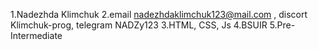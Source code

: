 1.Nadezhda Klimchuk
2.email nadezhdaklimchuk123@mail.com , discort Klimchuk-prog, telegram NADZy123
3.HTML, CSS, Js
4.BSUIR
5.Pre-Intermediate
